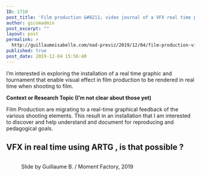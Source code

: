 ```yaml
---
ID: 1710
post_title: 'Film production &#8211; video journal of a VFX real time production environment installation'
author: gicomadmin
post_excerpt: ""
layout: post
permalink: >
  http://guillaumeisabelle.com/nad-previz/2019/12/04/film-production-video-journal-of-a-vfx-real-time-production-environment-installation/
published: true
post_date: 2019-12-04 15:56:40
---
```

<!-- wp:paragraph -->

I’m interested in exploring the installation of a real time graphic and tournament that enable visual effect in film production to be rendered in real time when shooting to film.

<!-- /wp:paragraph -->

<!-- wp:paragraph -->

**Context or Research Topic (I’m not clear about those yet)**

<!-- /wp:paragraph -->

<!-- wp:paragraph -->

Film Production are migrating to a real-time graphical feedback of the various shooting elements. This result in an installation that I am interested to discover and help understand and document for reproducing and pedagogical goals. 

<!-- /wp:paragraph -->

<!-- wp:heading -->

## **VFX in real time using ARTG , is that possible ?**

<!-- /wp:heading -->

<!-- wp:more -->

<!--more-->

<!-- /wp:more -->

<!-- wp:image {"id":1709} --><figure class="wp-block-image">

<img src="http://guillaumeisabelle.com/nad-previz/wp-content/uploads/sites/19/2019/12/img_7273.jpg" alt="" class="wp-image-1709" /><figcaption>Slide by Guillaume B. / Moment Factory, 2019</figcaption></figure> <!-- /wp:image -->